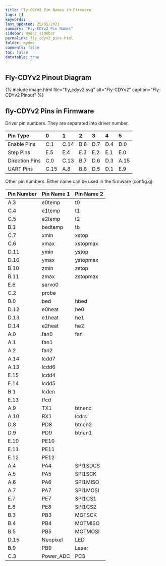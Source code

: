 ```yaml
---
title: Fly-CDYv2 Pin Names in Firmware
tags: []
keywords: 
last_updated: 25/05/2021
summary: "Fly-CDYv2 Pin Names"
sidebar: mydoc_sidebar
permalink: fly_cdyv2_pins.html
folder: mydoc
comments: false
toc: false
datatable: true
---
```


## Fly-CDYv2 Pinout Diagram

{% include image.html file="fly_cdyv2.svg" alt="Fly-CDYv2" caption="Fly-CDYv2 Pinout" %}

## fly-CDYv2 Pins in Firmware

Driver pin numbers. They are separated into driver number.

<div class="datatable-begin"></div>

|Pin Type|0|1|2|3|4|5|
| :------------- |:-------------|:-------------|:-------------|:-------------|:-------------|:----|
|Enable Pins|C.1|C.14|B.8|D.7|D.4|D.0|
|Step Pins|E.5|E.4|E.3|E.2|E.1|E.0|
|Direction Pins|C.0|C.13|B.7|D.6|D.3|A.15|
|UART Pins|C.15|A.8|B.6|D.5|D.1|E.9|


<div class="datatable-end"></div>

Other pin numbers. Either name can be used in the firmware (config.g).

<div class="datatable-begin"></div>

|Pin Number|Pin Name 1|Pin Name 2|
| :------------- |:-------------|:-------------|
|A.3|e0temp|t0|
|C.4|e1temp|t1|
|C.5|e2temp|t2|
|B.1|bedtemp|tb|
|C.7|xmin|xstop|
|C.6|xmax|xstopmax|
|D.11|ymin|ystop|
|D.10|ymax|ystopmax|
|B.10|zmin|zstop|
|B.11|zmax|zstopmax|
|E.6|servo0||
|C.2|probe||
|B.0|bed|hbed|
|D.12|e0heat|he0|
|D.13|e1heat|he1|
|D.14|e2heat|he2|
|A.0|fan0|fan|
|A.1|fan1||
|A.2|fan2||
|A.14|lcdd7||
|A.13|lcdd6||
|E.15|lcdd4||
|E.14|lcdd5||
|B.1|lcden||
|E.13|tfcd||
|A.9|TX1|btnenc|
|A.10|RX1|lcdrs|
|D.8|PD8|btnen2|
|D.9|PD9|btnen1|
|E.10|PE10||
|E.11|PE11||
|E.12|PE12||
|A.4|PA4|SPI1SDCS|
|A.5|PA5|SPI1SCK|
|A.6|PA6|SPI1MISO|
|A.7|PA7|SPI1MOSI|
|E.7|PE7|SPI1CS1|
|E.8|PE8|SPI1CS2|
|B.3|PB3|MOTSCK|
|B.4|PB4|MOTMISO|
|B.5|PB5|MOTMOSI|
|D.15|Neopixel|LED|
|B.9|PB9|Laser|
|C.3|Power_ADC|PC3|

<div class="datatable-end"></div>